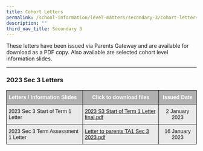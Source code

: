 ```yaml
---
title: Cohort Letters
permalink: /school-information/level-matters/secondary-3/cohort-letters/
description: ""
third_nav_title: Secondary 3
---
```

These letters have been issued via Parents Gateway and are available for download as a PDF copy. Also available are selected cohort level information slides.  
  

* * *

### 2023 Sec 3 Letters

<style type="text/css">
.tg  {border-collapse:collapse;border-spacing:0;}
.tg td{border-color:black;border-style:solid;border-width:1px;font-family:Arial, sans-serif;font-size:14px;
  overflow:hidden;padding:10px 5px;word-break:normal;}
.tg th{border-color:black;border-style:solid;border-width:1px;font-family:Arial, sans-serif;font-size:14px;
  font-weight:normal;overflow:hidden;padding:10px 5px;word-break:normal;}
.tg .tg-y7qa{background-color:#EAEAEA;color:#222;text-align:left;vertical-align:top}
.tg .tg-ii8k{background-color:#EAEAEA;color:#222;text-align:center;vertical-align:top}
.tg .tg-g6bv{background-color:#B0B0B0;color:#FFF;font-weight:bold;text-align:left;vertical-align:top}
.tg .tg-efmh{background-color:#B0B0B0;color:#FFF;font-weight:bold;text-align:center;vertical-align:top}
.tg .tg-dpzh{background-color:#EAEAEA;color:#0FB3DF;text-align:left;vertical-align:top}
</style>
<table class="tg">
<thead>
  <tr>
    <th class="tg-g6bv">Letters / Information Slides</th>
    <th class="tg-efmh">Click to download files</th>
    <th class="tg-efmh">Issued Date</th>
  </tr>
</thead>
<tbody>
  <tr>
    <td class="tg-y7qa">2023 Sec 3 Start of Term 1 Letter </td>
    <td class="tg-dpzh"><a href="/files/2023%20S3%20Start%20of%20Term%201%20Letter%20final.pdf">2023 S3 Start of Term 1 Letter final.pdf</a></td>
    <td class="tg-ii8k">2 January 2023</td>
  </tr>
  <tr>
    <td class="tg-y7qa">2023 Sec 3 Term Assessment 1 Letter</td>
    <td class="tg-dpzh"><a href="/files/Letter%20to%20parents%20TA1%20Sec%203%202023.pdf">Letter to parents TA1 Sec 3 2023.pdf</a><br></td>
    <td class="tg-ii8k">16 January 2023</td>
  </tr>
</tbody>
</table>

